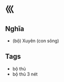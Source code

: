 # 巛

## Nghĩa
* (bộ) Xuyên (con sông)

## Tags
* bộ thủ
* bộ thủ 3 nét

<script>window.HANZI_FIELD='巛';</script>